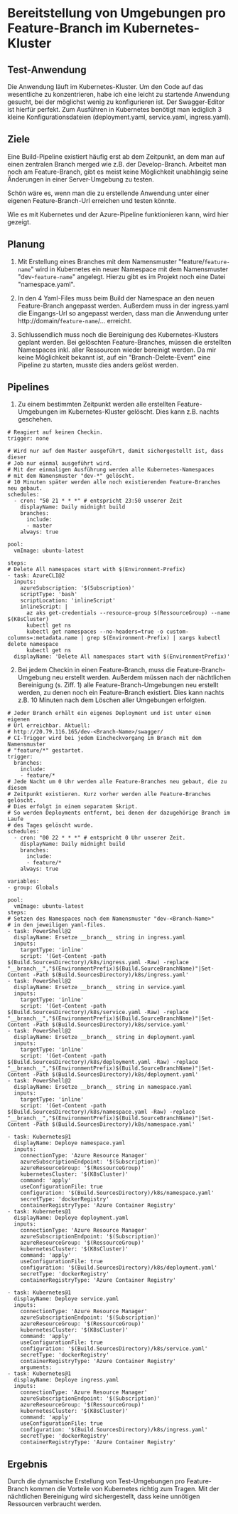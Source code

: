 # Bereitstellung von Umgebungen pro Feature-Branch im Kubernetes-Kluster

## Test-Anwendung
Die Anwendung läuft im Kubernetes-Kluster. Um den Code auf das wesentliche zu konzentrieren, habe ich eine leicht zu startende Anwendung gesucht, bei der möglichst wenig zu konfigurieren ist. Der Swagger-Editor ist hierfür perfekt. Zum Ausführen in Kubernetes benötigt man lediglich 3 kleine Konfigurationsdateien (deployment.yaml, service.yaml, ingress.yaml).

## Ziele
Eine Build-Pipeline existiert häufig erst ab dem Zeitpunkt, an dem man auf einen zentralen Branch merged wie z.B. der Develop-Branch. Arbeitet man noch am Feature-Branch, gibt es meist keine Möglichkeit unabhängig seine Änderungen in einer Server-Umgebung zu testen.

Schön wäre es, wenn man die zu erstellende Anwendung unter einer eigenen Feature-Branch-Url erreichen und testen könnte.

Wie es mit Kubernetes und der Azure-Pipeline funktionieren kann, wird hier gezeigt.

## Planung
1. Mit Erstellung eines Branches mit dem Namensmuster "feature/`feature-name`" wird in Kubernetes ein neuer Namespace mit dem Namensmuster "dev-`feature-name`" angelegt. Hierzu gibt es im Projekt noch eine Datei "namespace.yaml".

2. In den 4 Yaml-Files muss beim Build der Namespace an den neuen Feature-Branch angepasst werden.
Außerdem muss in der ingress.yaml die Eingangs-Url so angepasst werden, dass man die Anwendung unter http://domain/`feature-name`/... erreicht.

3. Schlussendlich muss noch die Bereinigung des Kubernetes-Klusters geplant werden. Bei gelöschten Feature-Branches, müssen die erstellten Namespaces inkl. aller Ressourcen wieder bereinigt werden. Da mir keine Möglichkeit bekannt ist, auf ein "Branch-Delete-Event" eine Pipeline zu starten, musste dies anders gelöst werden.

## Pipelines
1. Zu einem bestimmten Zeitpunkt werden alle erstellten Feature-Umgebungen im Kubernetes-Kluster gelöscht. Dies kann z.B. nachts geschehen.
```
# Reagiert auf keinen Checkin.
trigger: none

# Wird nur auf dem Master ausgeführt, damit sichergestellt ist, dass dieser
# Job nur einmal ausgeführt wird.
# Mit der einmaligen Ausführung werden alle Kubernetes-Namespaces
# mit dem Namensmuster "dev-*" gelöscht.
# 10 Minuten später werden alle noch existierenden Feature-Branches neu gebaut.
schedules:
  - cron: "50 21 * * *" # entspricht 23:50 unserer Zeit
    displayName: Daily midnight build
    branches:
      include: 
      - master 
    always: true

pool:
  vmImage: ubuntu-latest

steps:
# Delete All namespaces start with $(Environment-Prefix)
- task: AzureCLI@2
  inputs:
    azureSubscription: '$(Subscription)'
    scriptType: 'bash'
    scriptLocation: 'inlineScript'
    inlineScript: |
      az aks get-credentials --resource-group $(RessourceGroup) --name $(K8sCluster)
      kubectl get ns
      kubectl get namespaces --no-headers=true -o custom-columns=:metadata.name | grep $(Environment-Prefix) | xargs kubectl delete namespace
      kubectl get ns
  displayName: 'Delete All namespaces start with $(EnvironmentPrefix)'
```

2. Bei jedem Checkin in einen Feature-Branch, muss die Feature-Branch-Umgebung neu erstellt werden. Außerdem müssen nach der nächtlichen Bereinigung (s. Ziff. 1) alle Feature-Branch-Umgebungen neu erstellt werden, zu denen noch ein Feature-Branch existiert. Dies kann nachts z.B. 10 Minuten nach dem Löschen aller Umgebungen erfolgten.
````
# Jeder Branch erhält ein eigenes Deployment und ist unter einen eigenen 
# Url erreichbar. Aktuell:
# http://20.79.116.165/dev-<Branch-Name>/swagger/
# CI-Trigger wird bei jedem Eincheckvorgang im Branch mit dem Namensmuster
# "feature/*" gestartet.
trigger:
  branches:
    include:
    - feature/*
# Jede Nacht um 0 Uhr werden alle Feature-Branches neu gebaut, die zu diesem
# Zeitpunkt existieren. Kurz vorher werden alle Feature-Branches gelöscht.
# Dies erfolgt in einem separatem Skript.
# So werden Deployments entfernt, bei denen der dazugehörige Branch im Laufe
# des Tages gelöscht wurde.
schedules:
  - cron: "00 22 * * *" # entspricht 0 Uhr unserer Zeit.
    displayName: Daily midnight build
    branches:
      include:
      - feature/*
    always: true

variables:
- group: Globals

pool:
  vmImage: ubuntu-latest
steps:
# Setzen des Namespaces nach dem Namensmuster "dev-<Branch-Name>" 
# in den jeweiligen yaml-files.
- task: PowerShell@2
  displayName: Ersetze __branch__ string in ingress.yaml
  inputs:
    targetType: 'inline'
    script: '(Get-Content -path $(Build.SourcesDirectory)/k8s/ingress.yaml -Raw) -replace "__branch__","$(EnvironmentPrefix)$(Build.SourceBranchName)"|Set-Content -Path $(Build.SourcesDirectory)/k8s/ingress.yaml'
- task: PowerShell@2
  displayName: Ersetze __branch__ string in service.yaml
  inputs:
    targetType: 'inline'
    script: '(Get-Content -path $(Build.SourcesDirectory)/k8s/service.yaml -Raw) -replace "__branch__","$(EnvironmentPrefix)$(Build.SourceBranchName)"|Set-Content -Path $(Build.SourcesDirectory)/k8s/service.yaml'
- task: PowerShell@2
  displayName: Ersetze __branch__ string in deployment.yaml
  inputs:
    targetType: 'inline'
    script: '(Get-Content -path $(Build.SourcesDirectory)/k8s/deployment.yaml -Raw) -replace "__branch__","$(EnvironmentPrefix)$(Build.SourceBranchName)"|Set-Content -Path $(Build.SourcesDirectory)/k8s/deployment.yaml'
- task: PowerShell@2
  displayName: Ersetze __branch__ string in namespace.yaml
  inputs:
    targetType: 'inline'
    script: '(Get-Content -path $(Build.SourcesDirectory)/k8s/namespace.yaml -Raw) -replace "__branch__","$(EnvironmentPrefix)$(Build.SourceBranchName)"|Set-Content -Path $(Build.SourcesDirectory)/k8s/namespace.yaml'

- task: Kubernetes@1
  displayName: Deploye namespace.yaml
  inputs:
    connectionType: 'Azure Resource Manager'
    azureSubscriptionEndpoint: '$(Subscription)'
    azureResourceGroup: '$(RessourceGroup)'
    kubernetesCluster: '$(K8sCluster)'
    command: 'apply'
    useConfigurationFile: true
    configuration: '$(Build.SourcesDirectory)/k8s/namespace.yaml'
    secretType: 'dockerRegistry'
    containerRegistryType: 'Azure Container Registry'
- task: Kubernetes@1
  displayName: Deploye deployment.yaml
  inputs:
    connectionType: 'Azure Resource Manager'
    azureSubscriptionEndpoint: '$(Subscription)'
    azureResourceGroup: '$(RessourceGroup)'
    kubernetesCluster: '$(K8sCluster)'
    command: 'apply'
    useConfigurationFile: true
    configuration: '$(Build.SourcesDirectory)/k8s/deployment.yaml'
    secretType: 'dockerRegistry'
    containerRegistryType: 'Azure Container Registry'

- task: Kubernetes@1
  displayName: Deploye service.yaml
  inputs:
    connectionType: 'Azure Resource Manager'
    azureSubscriptionEndpoint: '$(Subscription)'
    azureResourceGroup: '$(RessourceGroup)'
    kubernetesCluster: '$(K8sCluster)'
    command: 'apply'
    useConfigurationFile: true
    configuration: '$(Build.SourcesDirectory)/k8s/service.yaml'
    secretType: 'dockerRegistry'
    containerRegistryType: 'Azure Container Registry'
    arguments: 
- task: Kubernetes@1
  displayName: Deploye ingress.yaml
  inputs:
    connectionType: 'Azure Resource Manager'
    azureSubscriptionEndpoint: '$(Subscription)'
    azureResourceGroup: '$(RessourceGroup)'
    kubernetesCluster: '$(K8sCluster)'
    command: 'apply'
    useConfigurationFile: true
    configuration: '$(Build.SourcesDirectory)/k8s/ingress.yaml'
    secretType: 'dockerRegistry'
    containerRegistryType: 'Azure Container Registry'
````

## Ergebnis
Durch die dynamische Erstellung von Test-Umgebungen pro Feature-Branch kommen die Vorteile von Kubernetes richtig zum Tragen. Mit der nächtlichen Bereinigung wird sichergestellt, dass keine unnötigen Ressourcen verbraucht werden.
